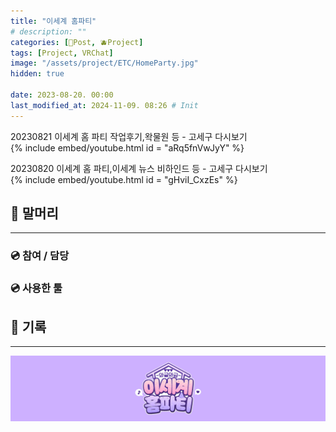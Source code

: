 ```yaml
---
title: "이세계 홈파티"
# description: ""
categories: [📀Post, 🫐Project]
tags: [Project, VRChat]
image: "/assets/project/ETC/HomeParty.jpg"
hidden: true

date: 2023-08-20. 00:00
last_modified_at: 2024-11-09. 08:26 # Init
---
```


20230821 이세계 홈 파티 작업후기,왁물원 등 - 고세구 다시보기  
{% include embed/youtube.html id = "aRq5fnVwJyY" %}

20230820 이세계 홈 파티,이세계 뉴스 비하인드 등 - 고세구 다시보기  
{% include embed/youtube.html id = "gHviI_CxzEs" %}

## 📀 말머리

---

### 💿 참여 / 담당

### 💿 사용한 툴

## 📀 기록

---

![ISD_HomeParty_Banner](/assets/project/ISD_HomeParty/ISD_HomeParty_Banner.jpg)
